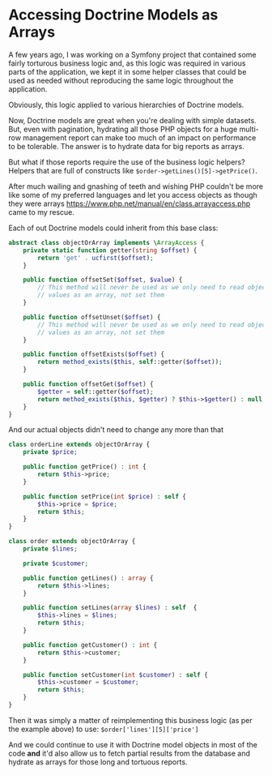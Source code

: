 # Accessing Doctrine Models as Arrays

A few years ago, I was working on a Symfony project that contained some
fairly torturous business logic and, as this logic was required in various
parts of the application, we kept it in some helper classes that could be used
as needed without reproducing the same logic throughout the application.

Obviously, this logic applied to various hierarchies of Doctrine models.

Now, Doctrine models are great when you're dealing with simple datasets.
But, even with pagination, hydrating all those PHP objects for a huge
multi-row management report can make too much of an impact on performance
to be tolerable. The answer is to hydrate data for big reports as arrays.

But what if those reports require the use of the business logic helpers?
Helpers that are full of constructs
like ```$order->getLines()[5]->getPrice()```.

After much wailing and gnashing of teeth and wishing PHP couldn't be more
like some of my preferred languages and let you access objects as though they
were arrays <https://www.php.net/manual/en/class.arrayaccess.php> came to
my rescue.

Each of out Doctrine models could inherit from this base class:

```php
abstract class objectOrArray implements \ArrayAccess {
    private static function getter(string $offset) {
        return 'get' . ucfirst($offset);
    }

    public function offsetSet($offset, $value) {
        // This method will never be used as we only need to read object
        // values as an array, not set them
    }

    public function offsetUnset($offset) {
        // This method will never be used as we only need to read object
        // values as an array, not set them
    }

    public function offsetExists($offset) {
        return method_exists($this, self::getter($offset));
    }

    public function offsetGet($offset) {
        $getter = self::getter($offset);
        return method_exists($this, $getter) ? $this->$getter() : null;
    }
}
```

And our actual objects didn't need to change any more than that

```php
class orderLine extends objectOrArray {
    private $price;

    public function getPrice() : int {
        return $this->price;
    }

    public function setPrice(int $price) : self {
        $this->price = $price;
        return $this;
    }
}

class order extends objectOrArray {
    private $lines;

    private $customer;

    public function getLines() : array {
        return $this->lines;
    }

    public function setLines(array $lines) : self  {
        $this->lines = $lines;
        return $this;
    }

    public function getCustomer() : int {
        return $this->customer;
    }

    public function setCustomer(int $customer) : self {
        $this->customer = $customer;
        return $this;
    }
}
```

Then it was simply a matter of reimplementing this business logic
(as per the example above) to use: ```$order['lines'][5]['price']```

And we could continue to use it with Doctrine model objects in most of the
code **and** it'd also allow us to fetch partial results from the database
and hydrate as arrays for those long and tortuous reports.
